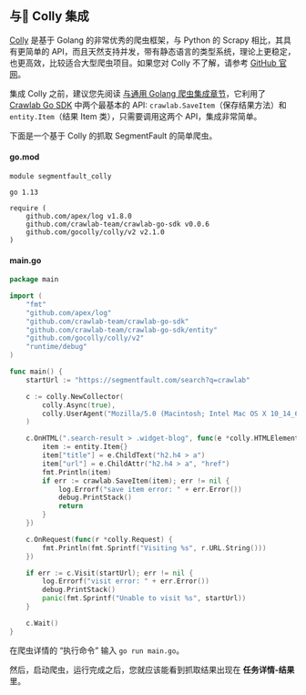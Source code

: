 ## 与 Colly 集成

[Colly](https://github.com/gocolly/colly) 是基于 Golang 的非常优秀的爬虫框架，与 Python 的 Scrapy 相比，其具有更简单的 API，而且天然支持并发，带有静态语言的类型系统，理论上更稳定，也更高效，比较适合大型爬虫项目。如果您对 Colly 不了解，请参考 [GitHub 官网](https://github.com/gocolly/colly)。

集成 Colly 之前，建议您先阅读 [与通用 Golang 爬虫集成章节](Golang.md)，它利用了 [Crawlab Go SDK](https://github.com/crawlab-team/crawlab-go-sdk) 中两个最基本的 API: `crawlab.SaveItem`（保存结果方法）和 `entity.Item`（结果 Item 类），只需要调用这两个 API，集成非常简单。

下面是一个基于 Colly 的抓取 SegmentFault 的简单爬虫。

#### go.mod

```
module segmentfault_colly

go 1.13

require (
	github.com/apex/log v1.8.0
	github.com/crawlab-team/crawlab-go-sdk v0.0.6
	github.com/gocolly/colly/v2 v2.1.0
)
```

#### main.go

```go
package main

import (
	"fmt"
	"github.com/apex/log"
	"github.com/crawlab-team/crawlab-go-sdk"
	"github.com/crawlab-team/crawlab-go-sdk/entity"
	"github.com/gocolly/colly/v2"
	"runtime/debug"
)

func main() {
	startUrl := "https://segmentfault.com/search?q=crawlab"

	c := colly.NewCollector(
		colly.Async(true),
		colly.UserAgent("Mozilla/5.0 (Macintosh; Intel Mac OS X 10_14_6) AppleWebKit/537.36 (KHTML, like Gecko) Chrome/84.0.4147.105 Safari/537.36"),
	)

	c.OnHTML(".search-result > .widget-blog", func(e *colly.HTMLElement) {
		item := entity.Item{}
		item["title"] = e.ChildText("h2.h4 > a")
		item["url"] = e.ChildAttr("h2.h4 > a", "href")
		fmt.Println(item)
		if err := crawlab.SaveItem(item); err != nil {
			log.Errorf("save item error: " + err.Error())
			debug.PrintStack()
			return
		}
	})

	c.OnRequest(func(r *colly.Request) {
		fmt.Println(fmt.Sprintf("Visiting %s", r.URL.String()))
	})

	if err := c.Visit(startUrl); err != nil {
		log.Errorf("visit error: " + err.Error())
		debug.PrintStack()
		panic(fmt.Sprintf("Unable to visit %s", startUrl))
	}

	c.Wait()
}
```

在爬虫详情的 “执行命令” 输入 `go run main.go`。

然后，启动爬虫，运行完成之后，您就应该能看到抓取结果出现在 **任务详情-结果** 里。
